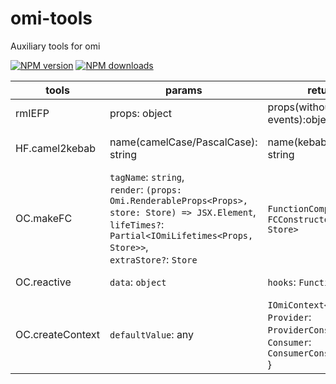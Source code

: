 # omi-tools

Auxiliary tools for omi

[![NPM version](https://img.shields.io/npm/v/omi-tools?color=%23007acc&style=flat-square)](https://npmjs.org/package/omi-tools)
[![NPM downloads](https://img.shields.io/npm/dt/omi-tools?style=flat-square)](https://npmjs.org/package/omi-tools)

| tools            | params                                                                                                                                                                                   | returns                                                                                                  | desc                                            |
| ---------------- | ---------------------------------------------------------------------------------------------------------------------------------------------------------------------------------------- | -------------------------------------------------------------------------------------------------------- | ----------------------------------------------- |
| rmIEFP           | props: object                                                                                                                                                                            | props(without internal events):object                                                                    | remove internal events from props               |
| HF.camel2kebab   | name(camelCase/PascalCase): string                                                                                                                                                       | name(kebabCase): string                                                                                  | convert camelCase or PascalCase to kebabCase    |
| OC.makeFC        | `tagName`: `string`,<br>`render`: `(props: Omi.RenderableProps<Props>, store: Store) => JSX.Element`,<br>`lifeTimes?`: `Partial<IOmiLifetimes<Props, Store>>`,<br>`extraStore?`: `Store` | `FunctionComponent`: `FCConstructor<Props, Store>`                                                       | generate a functional component element         |
| OC.reactive      | `data`: `object`                                                                                                                                                                         | `hooks`: `Function`                                                                                      | generate some reactive data                     |
| OC.createContext | `defaultValue`: any                                                                                                                                                                      | `IOmiContext<T>`: {<br>`Provider`: `ProviderConstructor<T>`, <br>`Consumer`: `ConsumerConstructor`<br>} | generate Provider/Consumer ComponentConstructor |
